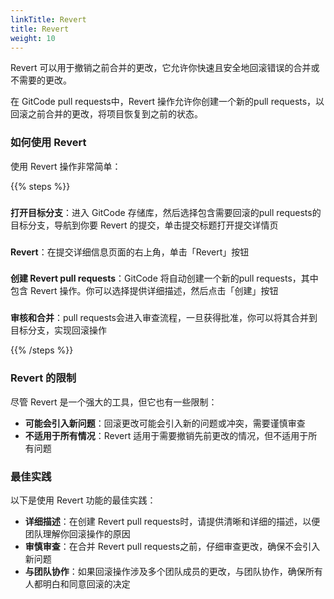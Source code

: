 ```yaml
---
linkTitle: Revert
title: Revert
weight: 10
---
```


Revert 可以用于撤销之前合并的更改，它允许你快速且安全地回滚错误的合并或不需要的更改。

在 GitCode pull requests中，Revert 操作允许你创建一个新的pull requests，以回滚之前合并的更改，将项目恢复到之前的状态。

### 如何使用 Revert

使用 Revert 操作非常简单：

{{% steps %}}

###
**打开目标分支**：进入 GitCode 存储库，然后选择包含需要回滚的pull requests的目标分支，导航到你要 Revert 的提交，单击提交标题打开提交详情页

###
**Revert**：在提交详细信息页面的右上角，单击「Revert」按钮

###
**创建 Revert pull requests**：GitCode 将自动创建一个新的pull requests，其中包含 Revert 操作。你可以选择提供详细描述，然后点击「创建」按钮

###
**审核和合并**：pull requests会进入审查流程，一旦获得批准，你可以将其合并到目标分支，实现回滚操作

{{% /steps %}}

### Revert 的限制

尽管 Revert 是一个强大的工具，但它也有一些限制：

- **可能会引入新问题**：回滚更改可能会引入新的问题或冲突，需要谨慎审查
- **不适用于所有情况**：Revert 适用于需要撤销先前更改的情况，但不适用于所有问题

### 最佳实践

以下是使用 Revert 功能的最佳实践：

- **详细描述**：在创建 Revert pull requests时，请提供清晰和详细的描述，以便团队理解你回滚操作的原因
- **审慎审查**：在合并 Revert pull requests之前，仔细审查更改，确保不会引入新问题
- **与团队协作**：如果回滚操作涉及多个团队成员的更改，与团队协作，确保所有人都明白和同意回滚的决定